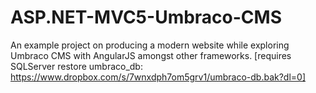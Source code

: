 # ASP.NET-MVC5-Umbraco-CMS
An example project on producing a modern website while exploring Umbraco CMS with AngularJS amongst other frameworks.
[requires SQLServer restore umbraco_db: https://www.dropbox.com/s/7wnxdph7om5grv1/umbraco-db.bak?dl=0]
